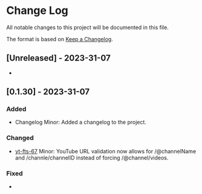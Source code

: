 
# Change Log
All notable changes to this project will be documented in this file.
 
The format is based on [Keep a Changelog](http://keepachangelog.com/).
 
## [Unreleased] - 2023-31-07

-  

## [0.1.30] - 2023-31-07

### Added

- Changelog
  Minor: Added a changelog to the project.

### Changed

- [yt-fts-67](https://github.com/NotJoeMartinez/yt-fts/issues/67)
  Minor: YouTube URL validation now allows for /@channelName and /channle/channelID
  instead of forcing /@channel/videos. 

### Fixed

- 

